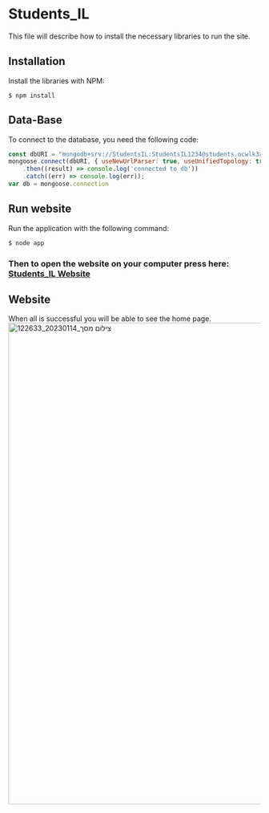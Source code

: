 # Students_IL

This file will describe how to install the necessary libraries to run the site.

## Installation

Install the libraries with NPM:

```bush
$ npm install
```

## Data-Base
To connect to the database, you need the following code:

```javascript
const dbURI = "mongodb+srv://StudentsIL:StudentsIL1234@students.ocwlk3a.mongodb.net/users?retryWrites=true&w=majority"
mongoose.connect(dbURI, { useNewUrlParser: true, useUnifiedTopology: true })
    .then((result) => console.log('connected to db'))
    .catch((err) => console.log(err));
var db = mongoose.connection

```

## Run website

Run the application with the following command:

```java script
$ node app
```
### Then to open the website on your computer press here: [Students_IL Website](http://localhost:3000/)

## Website
When all is successful you will be able to see the home page.
<img width="960" alt="צילום מסך_20230114_122633" src="https://user-images.githubusercontent.com/119854317/212467491-abe1c6c8-d3f9-4225-9833-068e91ae7753.png">
